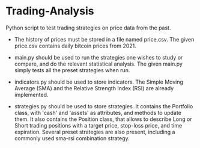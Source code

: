 # Trading-Analysis
Python script to test trading strategies on price data from the past.

* The history of prices must be stored in a file named price.csv. The given price.csv contains daily bitcoin prices from 2021. 

* main.py should be used to run the strategies one wishes to study or compare, and do the relevant statistical analysis. The given main.py simply tests all the preset strategies when run.

* indicators.py should be used to store indicators. The Simple Moving Average (SMA) and the Relative Strength Index (RSI) are already implemented.

* strategies.py should be used to store strategies. It contains the Portfolio class, with 'cash' and 'assets' as attributes, and methods to update them. It also contains the Position class, that allows to describe Long or Short trading positions with a target price, stop-loss price, and time expiration. Several preset strategies are also present, including a commonly used sma-rsi combination strategy.
